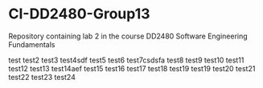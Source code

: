 # CI-DD2480-Group13
Repository containing lab 2 in the course DD2480 Software Engineering Fundamentals

test
test2
test3
test4sdf
test5
test6
test7csdsfa
test8
test9
test10
test11
test12
test13
test14aef
test15
test16
test17
test18
test19
test19
test20
test21
test22
test23
test24
